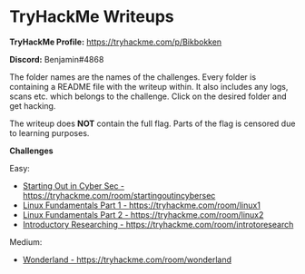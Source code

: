 # TryHackMe Writeups

**TryHackMe Profile:** https://tryhackme.com/p/Bikbokken

**Discord:** Benjamin#4868


The folder names are the names of the challenges. Every folder is containing a README file with the writeup within. It also includes any logs, scans etc. which belongs to the challenge. Click on the desired folder and get hacking.

The writeup does **NOT** contain the full flag. Parts of the flag is censored due to learning purposes.



**Challenges**

Easy:
- <a href="https://github.com/Bikbokken/TryHackMe-Writeups/tree/main/Starting-out-in-Cyber-sec">Starting Out in Cyber Sec - https://tryhackme.com/room/startingoutincybersec</a>
- <a href="https://github.com/Bikbokken/TryHackMe-Writeups/tree/main/Linux-Fundamentals-Part-1">Linux Fundamentals Part 1 - https://tryhackme.com/room/linux1</a>
- <a href="https://github.com/Bikbokken/TryHackMe-Writeups/tree/main/Linux-Fundamentals-Part-2">Linux Fundamentals Part 2 - https://tryhackme.com/room/linux2</a>
- <a href="https://github.com/Bikbokken/TryHackMe-Writeups/tree/main/Introductory-Researching">Introductory Researching - https://tryhackme.com/room/introtoresearch</a>


Medium:
- <a href="https://github.com/Bikbokken/TryHackMe-Writeups/tree/main/Wonderland">Wonderland - https://tryhackme.com/room/wonderland</a>
